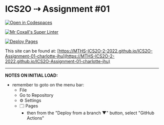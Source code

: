# ICS2O ⇢ Assignment #01

[![Open in Codespaces](https://classroom.github.com/assets/launch-codespace-f4981d0f882b2a3f0472912d15f9806d57e124e0fc890972558857b51b24a6f9.svg)](https://classroom.github.com/open-in-codespaces?assignment_repo_id=10303755)

[![Mr Coxall's Super Linter](https://github.com/MTHS-ICS2O-2-2022/ICS2O-Assignment-01-charlotte-jhu/workflows/Mr%20Coxall's%20Super%20Linter/badge.svg)](https://github.com/MTHS-ICS2O-2-2022/ICS2O-Assignment-01-charlotte-jhu/actions)

[![Deploy Pages](https://github.com/MTHS-ICS2O-2-2022/ICS2O-Assignment-01-charlotte-jhu/workflows/Deploy%20Pages/badge.svg)](https://github.com/MTHS-ICS2O-2-2022/ICS2O-Assignment-01-charlotte-jhu/actions)

This site can be found at: [https://MTHS-ICS2O-2-2022.github.io/ICS2O-Assignment-01-charlotte-jhu](https://MTHS-ICS2O-2-2022.github.io/ICS2O-Assignment-01-charlotte-jhu)

---

**NOTES ON INITIAL LOAD:**
- remember to goto on the menu bar:
  - File
  - Go to Repository
  - ⚙ Settings
  - 🗔 Pages
    - then from the "Deploy from a branch ▼" button, select "GitHub Actions"
